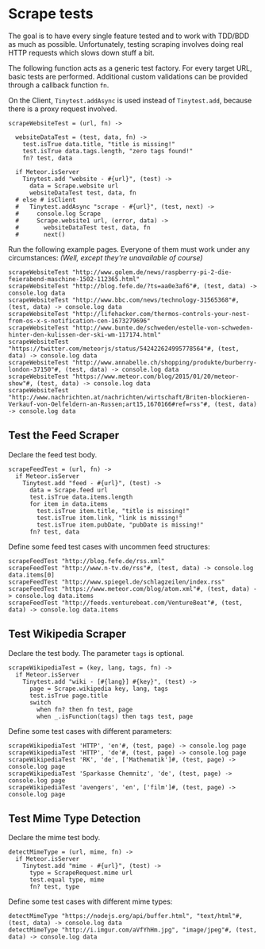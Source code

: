 # Scrape tests

The goal is to have every single feature tested and to work with TDD/BDD as
much as possible. Unfortunately, testing scraping involves doing real HTTP
requests which slows down stuff a bit.

The following function acts as a generic test factory. For every target URL,
basic tests are performed. Additional custom validations can be
provided through a callback function `fn`.

On the Client, `Tinytest.addAsync` is used instead of `Tinytest.add`, because
there is a proxy request involved.

    scrapeWebsiteTest = (url, fn) ->

      websiteDataTest = (test, data, fn) ->
        test.isTrue data.title, "title is missing!"
        test.isTrue data.tags.length, "zero tags found!"
        fn? test, data

      if Meteor.isServer
        Tinytest.add "website - #{url}", (test) ->
          data = Scrape.website url
          websiteDataTest test, data, fn
      # else # isClient
      #   Tinytest.addAsync "scrape - #{url}", (test, next) ->
      #     console.log Scrape
      #     Scrape.website1 url, (error, data) ->
      #       websiteDataTest test, data, fn
      #       next()

Run the following example pages. Everyone of them must work under any circumstances:
*(Well, except they're unavailable of course)*

    scrapeWebsiteTest "http://www.golem.de/news/raspberry-pi-2-die-feierabend-maschine-1502-112365.html"
    scrapeWebsiteTest "http://blog.fefe.de/?ts=aa0e3af6"#, (test, data) -> console.log data
    scrapeWebsiteTest "http://www.bbc.com/news/technology-31565368"#, (test, data) -> console.log data
    scrapeWebsiteTest "http://lifehacker.com/thermos-controls-your-nest-from-os-x-s-notification-cen-1673279696"
    scrapeWebsiteTest "http://www.bunte.de/schweden/estelle-von-schweden-hinter-den-kulissen-der-ski-wm-117174.html"
    scrapeWebsiteTest "https://twitter.com/meteorjs/status/542422624995778564"#, (test, data) -> console.log data
    scrapeWebsiteTest "http://www.annabelle.ch/shopping/produkte/burberry-london-37150"#, (test, data) -> console.log data
    scrapeWebsiteTest "https://www.meteor.com/blog/2015/01/20/meteor-show"#, (test, data) -> console.log data
    scrapeWebsiteTest "http://www.nachrichten.at/nachrichten/wirtschaft/Briten-blockieren-Verkauf-von-Oelfeldern-an-Russen;art15,1670166#ref=rss"#, (test, data) -> console.log data


## Test the Feed Scraper
Declare the feed test body.

    scrapeFeedTest = (url, fn) ->
      if Meteor.isServer
        Tinytest.add "feed - #{url}", (test) ->
          data = Scrape.feed url
          test.isTrue data.items.length
          for item in data.items
            test.isTrue item.title, "title is missing!"
            test.isTrue item.link, "link is missing!"
            test.isTrue item.pubDate, "pubDate is missing!"
          fn? test, data
          
Define some feed test cases with uncommen feed structures:

    scrapeFeedTest "http://blog.fefe.de/rss.xml"
    scrapeFeedTest "http://www.n-tv.de/rss"#, (test, data) -> console.log data.items[0]
    scrapeFeedTest "http://www.spiegel.de/schlagzeilen/index.rss"
    scrapeFeedTest "https://www.meteor.com/blog/atom.xml"#, (test, data) -> console.log data.items
    scrapeFeedTest "http://feeds.venturebeat.com/VentureBeat"#, (test, data) -> console.log data.items
    
## Test Wikipedia Scraper
Declare the test body. The parameter `tags` is optional.

    scrapeWikipediaTest = (key, lang, tags, fn) ->
      if Meteor.isServer
        Tinytest.add "wiki - [#{lang}] #{key}", (test) ->
          page = Scrape.wikipedia key, lang, tags
          test.isTrue page.title
          switch 
            when fn? then fn test, page
            when _.isFunction(tags) then tags test, page
    
Define some test cases with different parameters:

    scrapeWikipediaTest 'HTTP', 'en'#, (test, page) -> console.log page
    scrapeWikipediaTest 'HTTP', 'de'#, (test, page) -> console.log page
    scrapeWikipediaTest 'RK', 'de', ['Mathematik']#, (test, page) -> console.log page
    scrapeWikipediaTest 'Sparkasse Chemnitz', 'de', (test, page) -> console.log page
    scrapeWikipediaTest 'avengers', 'en', ['film']#, (test, page) -> console.log page
    
## Test Mime Type Detection
Declare the mime test body.
  
    detectMimeType = (url, mime, fn) ->
      if Meteor.isServer
        Tinytest.add "mime - #{url}", (test) ->
          type = ScrapeRequest.mime url
          test.equal type, mime
          fn? test, type
        
Define some test cases with different mime types:
        
    detectMimeType "https://nodejs.org/api/buffer.html", "text/html"#, (test, data) -> console.log data
    detectMimeType "http://i.imgur.com/aVfYhHm.jpg", "image/jpeg"#, (test, data) -> console.log data